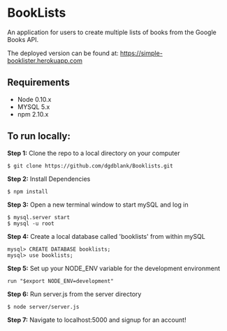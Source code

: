 # BookLists
An application for users to create multiple lists of books from the Google Books API.

The deployed version can be found at: https://simple-booklister.herokuapp.com

## Requirements

- Node 0.10.x
- MYSQL 5.x
- npm 2.10.x

## To run locally:

<b>Step 1:</b> Clone the repo to a local directory on your computer
```
$ git clone https://github.com/dgdblank/Booklists.git
```

<b>Step 2:</b> Install Dependencies
```
$ npm install
```

<b>Step 3:</b> Open a new terminal window to start mySQL and log in
```
$ mysql.server start
$ mysql -u root
```

<b>Step 4:</b> Create a local database called 'booklists' from within mySQL
```
mysql> CREATE DATABASE booklists;
mysql> use booklists;
```

<b>Step 5:</b> Set up your NODE_ENV variable for the development environment
```
run "$export NODE_ENV=development"
```

<b>Step 6:</b> Run server.js from the server directory
```
$ node server/server.js
```

<b>Step 7:</b> Navigate to localhost:5000 and signup for an account!
